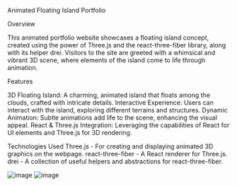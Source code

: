 Animated Floating Island Portfolio

Overview

This animated portfolio website showcases a floating island concept, created using the power of Three.js and the react-three-fiber library, along with its helper drei. Visitors to the site are greeted with a whimsical and vibrant 3D scene, where elements of the island come to life through animation.

Features

3D Floating Island: A charming, animated island that floats among the clouds, crafted with intricate details.
Interactive Experience: Users can interact with the island, exploring different terrains and structures.
Dynamic Animation: Subtle animations add life to the scene, enhancing the visual appeal.
React & Three.js Integration: Leveraging the capabilities of React for UI elements and Three.js for 3D rendering.

Technologies Used
Three.js - For creating and displaying animated 3D graphics on the webpage.
react-three-fiber - A React renderer for Three.js.
drei - A collection of useful helpers and abstractions for react-three-fiber.

![image](https://github.com/Sereth1/3d-weppage/assets/129552184/9e4220f2-95d5-4c1c-9512-00206d167dd1)
![image](https://github.com/Sereth1/3d-weppage/assets/129552184/571faec6-3c4c-4bac-a58f-b4bf926af7a3)
